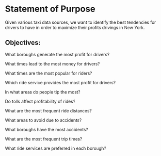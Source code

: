 # Statement of Purpose

Given various taxi data sources, we want to identify the best tendencies for drivers to have in order to maximize their profits drivings in New York.

## Objectives:
What boroughs generate the most profit for drivers? 

What times lead to the most money for drivers? 

What times are the most popular for riders? 

Which ride service provides the most profit for drivers? 

In what areas do people tip the most? 

Do tolls affect profitability of rides? 

What are the most frequent ride distances? 

What areas to avoid due to accidents? 

What boroughs have the most accidents? 

What are the most frequent trip times? 

What ride services are preferred in each borough? 